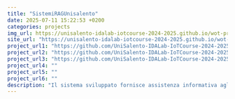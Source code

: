 ```yaml
---
title: "SistemiRAGUnisalento"
date: 2025-07-11 15:22:53 +0200
categories: projects
img_url: https://unisalento-idalab-iotcourse-2024-2025.github.io/wot-project-2024-2025--rag-presentation/img/usecase_example.png
site_url: "https://unisalento-idalab-iotcourse-2024-2025.github.io/wot-project-2024-2025--rag-presentation/"
project_url1: "https://github.com/UniSalento-IDALab-IoTCourse-2024-2025/wot-project-2024-2025--rag-core"
project_url2: "https://github.com/UniSalento-IDALab-IoTCourse-2024-2025/wot-project-2024-2025--userchat-service"
project_url3: "https://github.com/UniSalento-IDALab-IoTCourse-2024-2025/wot-project-2024-2025--frontend"
project_url4: ""
project_url5: ""
project_url6: ""
description: "Il sistema sviluppato fornisce assistenza informativa agli studenti universitari tramite un agente conversazionale intelligente. L’utente può porre domande su scadenze, moduli, regolamenti e ricevere risposte mirate e aggiornate, grazie all'integrazione tra modelli linguistici e documenti ufficiali del sito unisalento.it."
---
```


